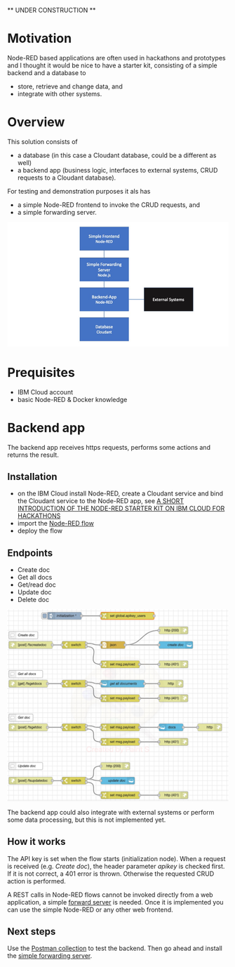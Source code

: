 ** UNDER CONSTRUCTION **

# Motivation

Node-RED based applications are often used in hackathons and prototypes and I thought it would be nice to have a starter kit, consisting of a simple backend and a database to 
- store, retrieve and change data, and
- integrate with other systems.

# Overview
This solution consists of 
- a database (in this case a Cloudant database, could be a different as well)
- a backend app (business logic, interfaces to external systems, CRUD requests to a Cloudant database).

For testing and demonstration purposes it als has
- a simple Node-RED frontend to invoke the CRUD requests, and
- a simple forwarding server.

![Architecture](Node-RED-Backend.jpg)

# Prequisites
- IBM Cloud account
- basic Node-RED & Docker knowledge

# Backend app
The backend app receives https requests, performs some actions and returns the result.
## Installation
- on the IBM Cloud install Node-RED, create a Cloudant service and bind the Cloudant service to the Node-RED app, see [A SHORT INTRODUCTION OF THE NODE-RED STARTER KIT ON IBM CLOUD FOR HACKATHONS](https://suedbroecker.net/2020/03/09/a-short-introduction-of-the-node-red-starter-kit-on-ibm-cloud-for-hackathons/)
- import the [Node-RED flow](https://github.com/gitjps/Node-RED-Cloudant-CRUD/blob/master/Node-RED.json) 
- deploy the flow

## Endpoints

- Create doc
- Get all docs
- Get/read doc
- Update doc
- Delete doc

![Node-RED flow](node-red-crud.jpg)

The backend app could also integrate with external systems or perform some data processing, but this is not implemented yet.

## How it works
The API key is set when the flow starts (initialization node). When a request is received (e.g. *Create doc*), the header parameter *apikey*  is checked first. If it is not correct, a 401 error is thrown. Otherwise the requested CRUD action is performed.

A REST calls in Node-RED flows cannot be invoked directly from a web application, a simple [forward server](/simple_forward_server) is needed. Once it is implemented you can use the simple Node-RED or any other web frontend.

## Next steps

Use the [Postman collection](https://github.com/gitjps/Node-RED-Backend-and-Frontend/blob/master/NODE-RED-Cloudant-CRUD.postman_collection.json) to test the backend. Then go ahead and install the [simple forwarding server](https://github.com/gitjps/Node-RED-Backend-and-Frontend/tree/master/simple_forward_server).
